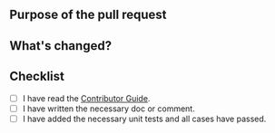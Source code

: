 <!--
Thanks very much for contributing to Apache Fesod (Incubating)! Please make sure that your code changes
are covered with tests. And in case of new features or big changes
remember to adjust the documentation.

Feel free to ping committers for the review!

In case of an existing issue, reference it using one of the following:

Closed: #ISSUE
Related: #ISSUE

-->

## Purpose of the pull request

<!-- Describe the purpose of this pull request. For example: Closed: #ISSUE-->

## What's changed?

<!--- Describe the change below, including rationale and design decisions -->

## Checklist

- [ ] I have read the [Contributor Guide](https://fesod.apache.org/community/contribution/).
- [ ] I have written the necessary doc or comment.
- [ ] I have added the necessary unit tests and all cases have passed.

